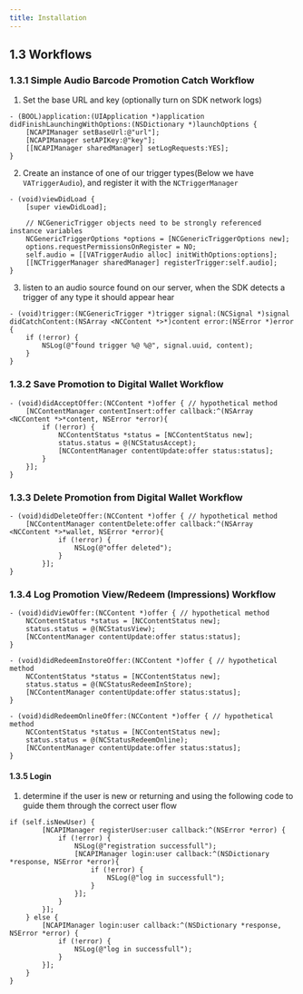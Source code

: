 ```yaml
---
title: Installation
---
```


## 1.3 Workflows

### 1.3.1 Simple Audio Barcode Promotion Catch Workflow

1. Set the base URL and key (optionally turn on SDK network logs)

```objc
- (BOOL)application:(UIApplication *)application didFinishLaunchingWithOptions:(NSDictionary *)launchOptions {
    [NCAPIManager setBaseUrl:@"url"];
    [NCAPIManager setAPIKey:@"key"];
    [[NCAPIManager sharedManager] setLogRequests:YES];
}
```

2. Create an instance of one of our trigger types(Below we have `VATriggerAudio`), and register it with the `NCTriggerManager`

```objc
- (void)viewDidLoad {
    [super viewDidLoad];
    
    // NCGenericTrigger objects need to be strongly referenced instance variables
    NCGenericTriggerOptions *options = [NCGenericTriggerOptions new];
    options.requestPermissionsOnRegister = NO;
    self.audio = [[VATriggerAudio alloc] initWithOptions:options];
    [[NCTriggerManager sharedManager] registerTrigger:self.audio];
}
```

3. listen to an audio source found on our server, when the SDK detects a trigger of any type it should appear hear

```objc
- (void)trigger:(NCGenericTrigger *)trigger signal:(NCSignal *)signal didCatchContent:(NSArray <NCContent *>*)content error:(NSError *)error {
    if (!error) {
        NSLog(@"found trigger %@ %@", signal.uuid, content);
    }
}
```

### 1.3.2 Save Promotion to Digital Wallet Workflow

```objc
- (void)didAcceptOffer:(NCContent *)offer { // hypothetical method
    [NCContentManager contentInsert:offer callback:^(NSArray <NCContent *>*content, NSError *error){
        if (!error) {
            NCContentStatus *status = [NCContentStatus new];
            status.status = @(NCStatusAccept);
            [NCContentManager contentUpdate:offer status:status];
        }
    }];
}
```

### 1.3.3 Delete Promotion from Digital Wallet Workflow

```objc
- (void)didDeleteOffer:(NCContent *)offer { // hypothetical method
    [NCContentManager contentDelete:offer callback:^(NSArray <NCContent *>*wallet, NSError *error){
            if (!error) {
                NSLog(@"offer deleted");
            }
        }];
}
```

### 1.3.4 Log Promotion View/Redeem (Impressions) Workflow

```objc
- (void)didViewOffer:(NCContent *)offer { // hypothetical method
    NCContentStatus *status = [NCContentStatus new];
    status.status = @(NCStatusView);
    [NCContentManager contentUpdate:offer status:status];
}
```

```objc
- (void)didRedeemInstoreOffer:(NCContent *)offer { // hypothetical method
    NCContentStatus *status = [NCContentStatus new];
    status.status = @(NCStatusRedeemInStore);
    [NCContentManager contentUpdate:offer status:status];
}
```
```objc
- (void)didRedeemOnlineOffer:(NCContent *)offer { // hypothetical method
    NCContentStatus *status = [NCContentStatus new];
    status.status = @(NCStatusRedeemOnline);
    [NCContentManager contentUpdate:offer status:status];
}
```

#### 1.3.5 Login
1. determine if the user is new or returning and using the following code to guide them through the correct user flow

```objc
if (self.isNewUser) {
        [NCAPIManager registerUser:user callback:^(NSError *error) {
            if (!error) {
                NSLog(@"registration successfull");
                [NCAPIManager login:user callback:^(NSDictionary *response, NSError *error){
                    if (!error) {
                        NSLog(@"log in successfull");
                    }
                }];
            }
        }];
    } else {
        [NCAPIManager login:user callback:^(NSDictionary *response, NSError *error) {
            if (!error) {
                NSLog(@"log in successfull");
            }
        }];
    }
}
```

